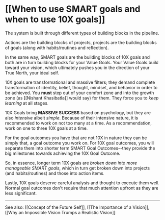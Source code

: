 # [[When to use SMART goals and when to use 10X goals]]

The system is built through different types of building blocks in the pipeline.

Actions are the building blocks of projects, projects are the building blocks of goals (along with habits/routines and reflection).

In the same way, SMART goals are the building blocks of 10X goals and both are in turn building blocks for your Value Goals. Your Value Goals build toward your vision, which ultimately pushes you in the direction of your True North, your ideal self.

10X goals are transformational and massive filters; they demand complete transformation of identity, belief, thought, mindset, and behavior in order to be achieved. You **must** step out of your comfort zone and into the growth zone (as [[Nishant Khasibatla]] would say) for them. They force you to *keep learning* at all stages.

10X Goals bring **MASSIVE SUCCESS** based on psychology, but they are also *intensive* albeit *simple*. Because of their intensive nature, it is recommended to work on not too many at a time. As a recommendation, work on one to three 10X goals at a time.

For the goal outcomes you have that are not 10X in nature they can be simply that, a goal outcome you work on. For 10X goal outcomes, you will separate them into shorter term SMART Goal Outcomes--they provide the big milestones towards achieving the 10X Goal Outcome.

So, in essence, longer term 10X goals are *broken down into more manageable SMART goals*, which in turn get broken down into projects (and habits/routines) and those into action items.

Lastly, 10X goals deserve careful analysis and thought to execute them well. Normal goal outcomes don't require that much attention upfront as they are less significant.

---

See also: [[Concept of the Future Self]], [[The Importance of a Vision]], [[Why an Impossible Vision Trumps a Realistic Vision]]